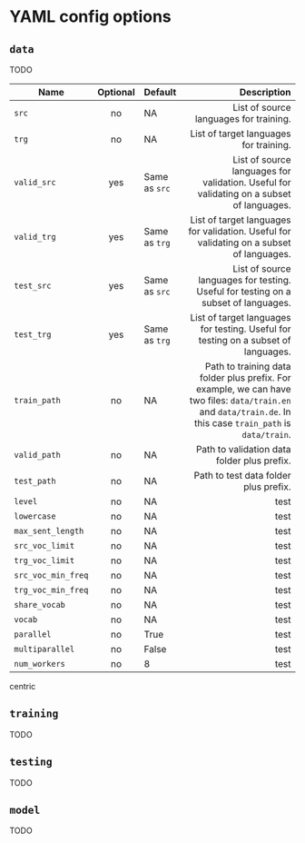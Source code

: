 # YAML config options

## `data`
TODO

Name | Optional | Default | Description
--------- | :----------: | :-- | --:
`src`|no|NA|List of source languages for training.
`trg`|no|NA|List of target languages for training.
`valid_src`|yes|Same as `src`|List of source languages for validation. Useful for validating on a subset of languages.
`valid_trg`|yes|Same as `trg`|List of target languages for validation. Useful for validating on a subset of languages.
`test_src`|yes|Same as `src`|List of source languages for testing. Useful for testing on a subset of languages.
`test_trg`|yes|Same as `trg`|List of target languages for testing. Useful for testing on a subset of languages.
`train_path`|no|NA|Path to training data folder plus prefix. For example, we can have two files: `data/train.en` and `data/train.de`. In this case `train_path` is `data/train`.
`valid_path`|no|NA|Path to validation data folder plus prefix.
`test_path`|no|NA|Path to test data folder plus prefix.
`level`|no|NA|test
`lowercase`|no|NA|test
`max_sent_length`|no|NA|test
`src_voc_limit`|no|NA|test
`trg_voc_limit`|no|NA|test
`src_voc_min_freq`|no|NA|test
`trg_voc_min_freq`|no|NA|test
`share_vocab`|no|NA|test
`vocab`|no|NA|test
`parallel`|no|True|test
`multiparallel`|no|False|test
`num_workers`|no|8|test

centric


## `training`
TODO

## `testing`
TODO

## `model`
TODO
